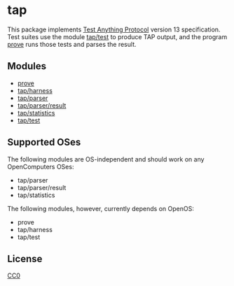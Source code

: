 # tap

This package implements
[Test Anything Protocol](https://testanything.org/) version 13
specification. Test suites use the module [tap/test](man/test) to
produce TAP output, and the program [prove](man/prove) runs those
tests and parses the result.

## Modules

* [prove](man/prove)
* [tap/harness](man/harness)
* [tap/parser](man/parser)
* [tap/parser/result](man/parser/result)
* [tap/statistics](man/statistics)
* [tap/test](man/test)

## Supported OSes

The following modules are OS-independent and should work on any
OpenComputers OSes:

* tap/parser
* tap/parser/result
* tap/statistics

The following modules, however, currently depends on OpenOS:

* prove
* tap/harness
* tap/test

## License

[CC0](https://creativecommons.org/share-your-work/public-domain/cc0/)
